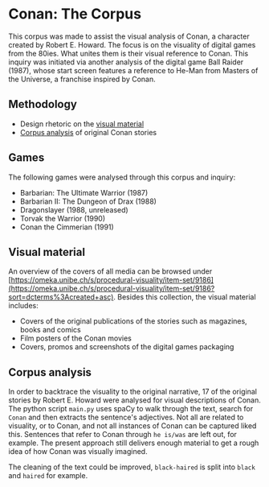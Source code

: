 # Conan: The Corpus
This corpus was made to assist the visual analysis of Conan, a character created by Robert E. Howard. The focus is on the visuality of digital games from the 80ies. What unites them is their visual reference to Conan. This inquiry was initiated via another analysis of the digital game Ball Raider (1987), whose start screen features a reference to He-Man from Masters of the Universe, a franchise inspired by Conan.

## Methodology
- Design rhetoric on the [visual material](#visual-material)
- [Corpus analysis](#corpus-analysis) of original Conan stories

## Games
The following games were analysed through this corpus and inquiry:

- Barbarian: The Ultimate Warrior (1987)
- Barbarian II: The Dungeon of Drax (1988)
- Dragonslayer (1988, unreleased)
- Torvak the Warrior (1990)
- Conan the Cimmerian (1991)

## Visual material
An overview of the covers of all media can be browsed under [https://omeka.unibe.ch/s/procedural-visuality/item-set/9186](https://omeka.unibe.ch/s/procedural-visuality/item-set/9186?sort=dcterms%3Acreated+asc). Besides this collection, the visual material includes:

- Covers of the original publications of the stories such as magazines, books and comics
- Film posters of the Conan movies
- Covers, promos and screenshots of the digital games packaging

## Corpus analysis
In order to backtrace the visuality to the original narrative, 17 of the original stories by Robert E. Howard were analysed for visual descriptions of Conan. The python script `main.py` uses spaCy to walk through the text, search for `Conan` and then extracts the sentence's adjectives. Not all are related to visuality, or to Conan, and not all instances of Conan can be captured liked this. Sentences that refer to Conan through `he is/was` are left out, for example. The present approach still delivers enough material to get a rough idea of how Conan was visually imagined.

The cleaning of the text could be improved, `black-haired` is split into `black` and `haired` for example.